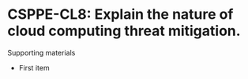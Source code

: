 # CSPPE-CL8:  	Explain the nature of cloud computing threat mitigation.	 

Supporting materials

* First item